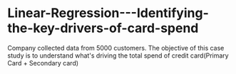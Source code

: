 # Linear-Regression---Identifying-the-key-drivers-of-card-spend
Company collected data from 5000 customers. The objective of this case study is to understand what's driving the total spend of credit card(Primary Card + Secondary card)
